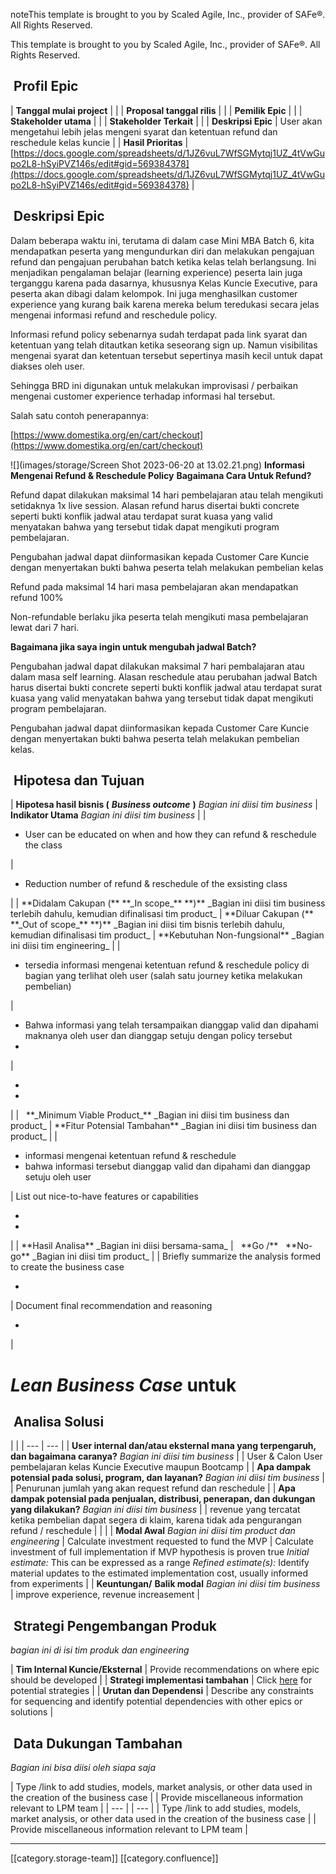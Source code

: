 noteThis template is brought to you by Scaled Agile, Inc., provider of SAFe®. All Rights Reserved.

This template is brought to you by Scaled Agile, Inc., provider of SAFe®. All Rights Reserved.


##  Profil Epic


|  **Tanggal mulai project**  |  | 
|  **Proposal tanggal rilis**  |  | 
|  **Pemilik Epic**  |  | 
|  **Stakeholder utama**  |  | 
|  **Stakeholder Terkait**  |  | 
|  **Deskripsi Epic**  | User akan mengetahui lebih jelas mengeni syarat dan ketentuan refund dan reschedule kelas kuncie | 
|  **Hasil Prioritas**  | [https://docs.google.com/spreadsheets/d/1JZ6vuL7WfSGMytqj1UZ_4tVwGupo2L8-hSyiPVZ146s/edit#gid=569384378](https://docs.google.com/spreadsheets/d/1JZ6vuL7WfSGMytqj1UZ_4tVwGupo2L8-hSyiPVZ146s/edit#gid=569384378) | 


##  Deskripsi Epic
Dalam beberapa waktu ini, terutama di dalam case Mini MBA Batch 6, kita mendapatkan peserta yang mengundurkan diri dan melakukan pengajuan refund dan pengajuan perubahan batch ketika kelas telah berlangsung. Ini menjadikan pengalaman belajar (learning experience) peserta lain juga terganggu karena pada dasarnya, khususnya Kelas Kuncie Executive, para peserta akan dibagi dalam kelompok. Ini juga menghasilkan customer experience yang kurang baik karena mereka belum teredukasi secara jelas mengenai informasi refund and reschedule policy.

Informasi refund policy sebenarnya sudah terdapat pada link syarat dan ketentuan yang telah ditautkan ketika seseorang sign up. Namun visibilitas mengenai syarat dan ketentuan tersebut sepertinya masih kecil untuk dapat diakses oleh user.

Sehingga BRD ini digunakan untuk melakukan improvisasi / perbaikan mengenai customer experience terhadap informasi hal tersebut.



Salah satu contoh penerapannya:

[https://www.domestika.org/en/cart/checkout](https://www.domestika.org/en/cart/checkout)

![](images/storage/Screen Shot 2023-06-20 at 13.02.21.png) **Informasi Mengenai Refund & Reschedule Policy**  **Bagaimana Cara Untuk Refund?** 

Refund dapat dilakukan maksimal 14 hari pembelajaran atau telah mengikuti setidaknya 1x live session. Alasan refund harus disertai bukti concrete seperti bukti konflik jadwal atau terdapat surat kuasa yang valid menyatakan bahwa yang tersebut tidak dapat mengikuti program pembelajaran.

Pengubahan jadwal dapat diinformasikan kepada Customer Care Kuncie dengan menyertakan bukti bahwa peserta telah melakukan pembelian kelas

Refund pada maksimal 14 hari masa pembelajaran akan mendapatkan refund 100%

Non-refundable berlaku jika peserta telah mengikuti masa pembelajaran lewat dari 7 hari.

 **Bagaimana jika saya ingin untuk mengubah jadwal Batch?** 

Pengubahan jadwal dapat dilakukan maksimal 7 hari pembalajaran atau dalam masa self learning. Alasan reschedule atau perubahan jadwal Batch harus disertai bukti concrete seperti bukti konflik jadwal atau terdapat surat kuasa yang valid menyatakan bahwa yang tersebut tidak dapat mengikuti program pembelajaran.

Pengubahan jadwal dapat diinformasikan kepada Customer Care Kuncie dengan menyertakan bukti bahwa peserta telah melakukan pembelian kelas.




##  Hipotesa dan Tujuan


|  **Hipotesa hasil bisnis (**  **_Business outcome_**  **)**  _Bagian ini diisi tim business_  |  **Indikator Utama**  _Bagian ini diisi tim business_  | 
| <ul><li>User can be educated on when and how they can refund & reschedule the class

</li></ul> | <ul><li>Reduction number of refund & reschedule of the exsisting class

</li></ul> | 
|  **Didalam Cakupan (**  **_In scope_**  **)**  _Bagian ini diisi tim business terlebih dahulu, kemudian difinalisasi tim product_  |  **Diluar Cakupan (**  **_Out of scope_**  **)**  _Bagian ini diisi tim bisnis terlebih dahulu, kemudian difinalisasi tim product_  |  **Kebutuhan Non-fungsional**  _Bagian ini diisi tim engineering_  | 
| <ul><li>tersedia informasi mengenai ketentuan refund & reschedule policy di bagian yang terlihat oleh user (salah satu journey ketika melakukan pembelian)

</li></ul> | <ul><li>Bahwa informasi yang telah tersampaikan dianggap valid dan dipahami maknanya oleh user dan dianggap setuju dengan policy tersebut

</li><li>

</li></ul> | <ul><li>

</li><li>

</li></ul> | 
|   **_Minimum Viable Product_**  _Bagian ini diisi tim business dan product_  |  **Fitur Potensial Tambahan**  _Bagian ini diisi tim business dan product_  | 
| <ul><li>informasi mengenai ketentuan refund & reschedule

</li><li>bahwa informasi tersebut dianggap valid dan dipahami dan dianggap setuju oleh user

</li></ul> | List out nice-to-have features or capabilities<ul><li>

</li><li>

</li></ul> | 
|  **Hasil Analisa**  _Bagian ini diisi bersama-sama_  |   **Go /**   **No-go**  _Bagian ini diisi tim product_  | 
| Briefly summarize the analysis formed to create the business case<ul><li>

</li></ul> | Document final recommendation and reasoning<ul><li>

</li></ul> | 


#  _Lean Business Case_  untuk <short name of epic>

##  Analisa Solusi


|  | 
|  --- |  --- | 
|  **User internal dan/atau eksternal mana yang terpengaruh, dan bagaimana caranya?**  _Bagian ini diisi tim business_  | 
| User & Calon User pembelajaran kelas Kuncie Executive maupun Bootcamp | 
|  **Apa dampak potensial pada solusi, program, dan layanan?**  _Bagian ini diisi tim business_  | 
| Penurunan jumlah yang akan request refund dan reschedule  | 
|  **Apa dampak potensial pada penjualan, distribusi, penerapan, dan dukungan yang dilakukan?**  _Bagian ini diisi tim business_  | 
| revenue yang tercatat ketika pembelian dapat segera di klaim, karena tidak ada pengurangan refund / reschedule | 
|  | 
|  **Modal Awal**  _Bagian ini diisi tim product dan engineering_  | Calculate investment requested to fund the MVP | Calculate investment of full implementation if MVP hypothesis is proven true _Initial estimate:_  This can be expressed as a range _Refined estimate(s):_  Identify material updates to the estimated implementation cost, usually informed from experiments | 
|  **Keuntungan/**  **Balik modal**  _Bagian ini diisi tim business_  | improve experience, revenue increasement | 


##  Strategi Pengembangan Produk
 _bagian ini di isi tim produk dan engineering_ 



|  **Tim Internal Kuncie/Eksternal**  | Provide recommendations on where epic should be developed | 
|  **Strategi implementasi tambahan**  | Click [here](https://www.scaledagileframework.com/implementation-strategies-for-business-epics/) for potential strategies | 
|  **Urutan dan Dependensi**  | Describe any constraints for sequencing and identify potential dependencies with other epics or solutions | 


##  Data Dukungan Tambahan
 _Bagian ini bisa diisi oleh siapa saja_ 



| Type /link to add studies, models, market analysis, or other data used in the creation of the business case | 
| Provide miscellaneous information relevant to LPM team | 
|  --- | 
|  --- | 
| Type /link to add studies, models, market analysis, or other data used in the creation of the business case | 
| Provide miscellaneous information relevant to LPM team | 



*****

[[category.storage-team]] 
[[category.confluence]] 
